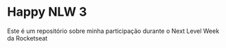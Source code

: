 # Happy NLW 3
 Este é um repositório sobre minha participação durante o Next Level Week da Rocketseat 
